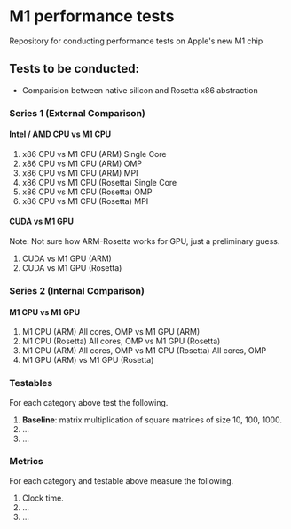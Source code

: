 # M1 performance tests
Repository for conducting performance tests on Apple's new M1 chip

## Tests to be conducted:
* Comparision between native silicon and Rosetta x86 abstraction

### Series 1 (External Comparison)

#### Intel / AMD CPU vs M1 CPU

1. x86 CPU vs M1 CPU (ARM) Single Core
2. x86 CPU vs M1 CPU (ARM) OMP
3. x86 CPU vs M1 CPU (ARM) MPI
4. x86 CPU vs M1 CPU (Rosetta) Single Core
5. x86 CPU vs M1 CPU (Rosetta) OMP
6. x86 CPU vs M1 CPU (Rosetta) MPI

#### CUDA vs M1 GPU

Note: Not sure how ARM-Rosetta works for GPU, just a preliminary guess.

1. CUDA vs M1 GPU (ARM)
2. CUDA vs M1 GPU (Rosetta)

### Series 2 (Internal Comparison)

#### M1 CPU vs M1 GPU

1. M1 CPU (ARM) All cores, OMP vs M1 GPU (ARM)
2. M1 CPU (Rosetta) All cores, OMP vs M1 GPU (Rosetta)
3. M1 CPU (ARM) All cores, OMP vs M1 CPU (Rosetta) All cores, OMP
4. M1 GPU (ARM) vs M1 GPU (Rosetta)

### Testables

For each category above test the following.

1. **Baseline**: matrix multiplication of square matrices of size 10, 100, 1000.
2. ...
3. ...

### Metrics

For each category and testable above measure the following.

1. Clock time. 
2. ...
3. ...

